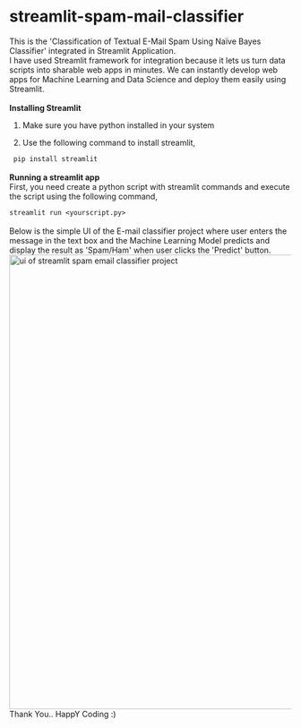 # streamlit-spam-mail-classifier
This is the 'Classification of Textual E-Mail Spam Using Naïve Bayes Classifier' integrated in Streamlit Application.
<br>
I have used Streamlit framework for integration because it lets us turn data scripts into sharable web apps in minutes. We can instantly develop web apps for Machine Learning and Data Science and deploy them easily using Streamlit.
<br><br>
<strong>Installing Streamlit</strong>
 1. Make sure you have python installed in your system

 2. Use the following command to install streamlit,

  <code> pip install streamlit </code>
<br><br>
<strong>Running a streamlit app</strong>
<br>
   First, you need create a python script with streamlit commands and execute the script using the following command,

   <code>streamlit run <yourscript.py> </code>
 <br><br>
  Below is the simple UI of the E-mail classifier project where user enters the message in the text box and the Machine Learning Model predicts and display the result as 'Spam/Ham' when user clicks the 'Predict' button.
  <br>
  <img width="812" alt="ui of streamlit spam email classifier project" src="https://user-images.githubusercontent.com/66567559/173426343-fbddd41d-5672-42c0-8d11-15cc3ebe85eb.png">
  <br>
  Thank You.. HappY Coding :)

